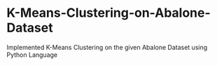 # K-Means-Clustering-on-Abalone-Dataset
Implemented K-Means Clustering on the given Abalone Dataset using Python Language
